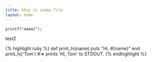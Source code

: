 ```yaml
---
title: this is index file
layout: home
---
```


```
printf("aaaa1");
```
test2


{% highlight ruby %}
def print_hi(name)
  puts "Hi, #{name}"
end
print_hi('Tom')
#=> prints 'Hi, Tom' to STDOUT.
{% endhighlight %}
